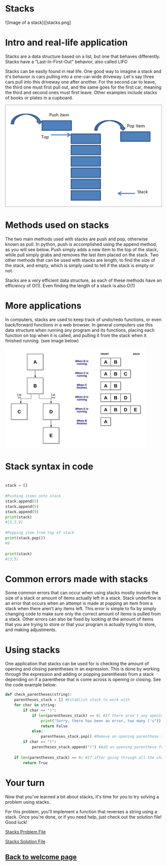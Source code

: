 # Stacks

![Image of a stack]([stacks.png]
# Intro and real-life application 
Stacks are a data structure based on a list, but one that behaves differently. Stacks have a "Last-In-First-Out" behavior, also called LIFO

Stacks can be easily found in real life. One good way to imagine a stack and it's behavior is cars pulling into a one-car-wide driveway. Let's say three cars pull into this driveway one after another. For the second car to leave, the third one must first pull out, and the same goes for the first car, meaning the third and second ones must first leave. Other examples include stacks of books or plates in a cupboard. 

![Image of a stack](second_stack_pic.png)
# Methods used on stacks
The two main methods used with stacks are push and pop, otherwise known as pull. In python, push is accomplished using the append method, as you will see below. Push simply adds a new item to the top of the stack, while pull simply grabs and removes the last item placed on the stack. Two other methods that can be used with stacks are length, to find the size of the stack, and empty, which is simply used to tell if the stack is empty or not.

Stacks are a very efficient data structure, as each of these methods have an efficiency of O(1). Even finding the length of a stack is also O(1)



# More applications
In computers, stacks are used to keep track of undo/redo functions, or even back/forward functions in a web browser. In general computers use this data structure when running any program and its functions, placing each function on top when it is called, and pulling it from the stack when it finished running. (see image below)

![stack of functions being called](function_stack.jpg)

# Stack syntax in code
```python

stack = []

#Pushing items onto stack
stack.append(3)
stack.append(5)
stack.append(9)
print(stack)
#[3,5,9]

#Popping item from top of stack
print(stack.pop())
#9

print(stack)
#[3,5]
```
# Common errors made with stacks
Some common errors that can occur when using stacks mostly involve the size of a stack or amount of items actually left in a stack. Stack underflow is an error that occurs when an attempt is made at popping an item from a stack when there aren't any items left. This error is simple to fix by simply changing code to make sure only the correct amount of items is pulled from a stack. Other errors can also be fixed by looking at the amount of items that you are trying to store or that your program is actually trying to store, and making adjustments. 

# Using stacks
One application that stacks can be used for is checking the amount of opening and closing parentheses in an expression. This is done by working through the expression and adding or popping parentheses from a stack depending on if a parenthese that is come across is opening or closing. 
See the code example below:
``` python
def check_parentheses(string):
    parentheses_stack = [] #Establish stack to work with
    for char in string: 
        if char == ")": 
            if len(parentheses_stack) == 0: #If there aren't any opening parentheses and you come across a closing parenthese
                print("Sorry, there has been an error, too many ('s"))
                return False
            else:
                parentheses_stack.pop() #Remove an opening parenthese from the stack
        if char == "(":
            parentheses_stack.append("(") #Add an opening parenthese from the stack

    if len(parentheses_stack) == 0: #If after going through all the characters of the math expression, and there aren't any opening parentheses left in the stack, then everything's good!
        return True
```
# Your turn
Now that you've learned a bit about stacks, it's time for you to try solving a problem using stacks. 

For this problem, you'll implement a function that reverses a string using a stack. Once you're done, or if you need help, just check out the solution file! Good luck! 

[Stacks Problem File](stack_problem.py)

[Stacks Solution File](stack_solution.py)

## [Back to welcome page](introduction.md)
